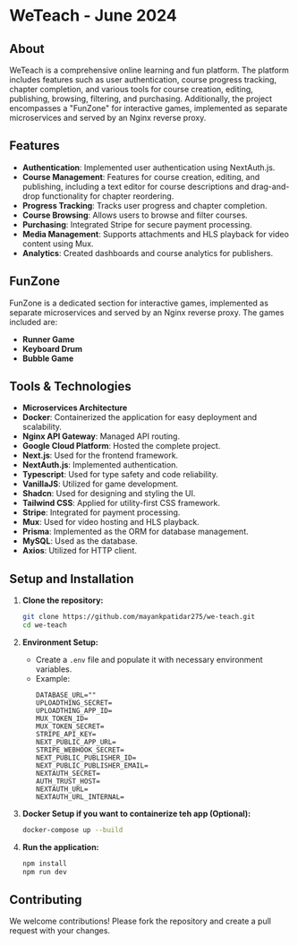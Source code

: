 # WeTeach - June 2024

## About

WeTeach is a comprehensive online learning and fun platform. The platform includes features such as user authentication, course progress tracking, chapter completion, and various tools for course creation, editing, publishing, browsing, filtering, and purchasing. Additionally, the project encompasses a "FunZone" for interactive games, implemented as separate microservices and served by an Nginx reverse proxy.

## Features

- **Authentication**: Implemented user authentication using NextAuth.js.
- **Course Management**: Features for course creation, editing, and publishing, including a text editor for course descriptions and drag-and-drop functionality for chapter reordering.
- **Progress Tracking**: Tracks user progress and chapter completion.
- **Course Browsing**: Allows users to browse and filter courses.
- **Purchasing**: Integrated Stripe for secure payment processing.
- **Media Management**: Supports attachments and HLS playback for video content using Mux.
- **Analytics**: Created dashboards and course analytics for publishers.

## FunZone

FunZone is a dedicated section for interactive games, implemented as separate microservices and served by an Nginx reverse proxy. The games included are:

- **Runner Game**
- **Keyboard Drum**
- **Bubble Game**

## Tools & Technologies

- **Microservices Architecture**
- **Docker**: Containerized the application for easy deployment and scalability.
- **Nginx API Gateway**: Managed API routing.
- **Google Cloud Platform**: Hosted the complete project.
- **Next.js**: Used for the frontend framework.
- **NextAuth.js**: Implemented authentication.
- **Typescript**: Used for type safety and code reliability.
- **VanillaJS**: Utilized for game development.
- **Shadcn**: Used for designing and styling the UI.
- **Tailwind CSS**: Applied for utility-first CSS framework.
- **Stripe**: Integrated for payment processing.
- **Mux**: Used for video hosting and HLS playback.
- **Prisma**: Implemented as the ORM for database management.
- **MySQL**: Used as the database.
- **Axios**: Utilized for HTTP client.

## Setup and Installation

1. **Clone the repository:**

   ```bash
   git clone https://github.com/mayankpatidar275/we-teach.git
   cd we-teach
   ```

2. **Environment Setup:**

   - Create a `.env` file and populate it with necessary environment variables.
   - Example:
     ```env
     DATABASE_URL=""
     UPLOADTHING_SECRET=
     UPLOADTHING_APP_ID=
     MUX_TOKEN_ID=
     MUX_TOKEN_SECRET=
     STRIPE_API_KEY=
     NEXT_PUBLIC_APP_URL=
     STRIPE_WEBHOOK_SECRET=
     NEXT_PUBLIC_PUBLISHER_ID=
     NEXT_PUBLIC_PUBLISHER_EMAIL=
     NEXTAUTH_SECRET=
     AUTH_TRUST_HOST=
     NEXTAUTH_URL=
     NEXTAUTH_URL_INTERNAL=
     ```

3. **Docker Setup if you want to containerize teh app (Optional):**

   ```bash
   docker-compose up --build
   ```

4. **Run the application:**
   ```bash
   npm install
   npm run dev
   ```

## Contributing

We welcome contributions! Please fork the repository and create a pull request with your changes.
